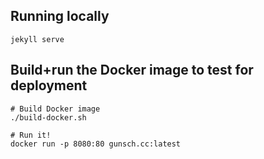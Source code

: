 ## Running locally

```
jekyll serve
```

## Build+run the Docker image to test for deployment

```
# Build Docker image
./build-docker.sh

# Run it!
docker run -p 8080:80 gunsch.cc:latest
```
